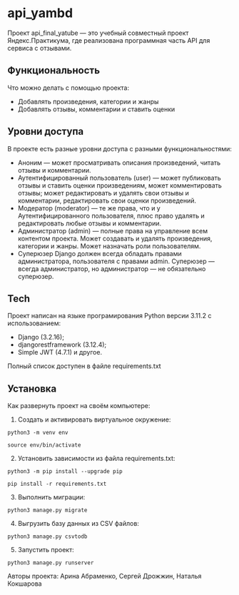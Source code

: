 # api_yambd

Проект api_final_yatube — это учебный совместный проект Яндекс.Практикума, где реализована программная часть API для сервиса с отзывами.

## Функциональность

Что можно делать с помощью проекта:

- Добавлять произведения, категории и жанры
- Добавлять отзывы, комментарии и ставить оценки

## Уровни доступа
В проекте есть разные уровни доступа с разными функциональностями:

- Аноним — может просматривать описания произведений, читать отзывы и комментарии.
- Аутентифицированный пользователь (user) —  может публиковать отзывы и ставить оценки произведениям, может комментировать отзывы; может редактировать и удалять свои отзывы и комментарии, редактировать свои оценки произведений.
- Модератор (moderator) — те же права, что и у Аутентифицированного пользователя, плюс право удалять и редактировать любые отзывы и комментарии.
- Администратор (admin) — полные права на управление всем контентом проекта. Может создавать и удалять произведения, категории и жанры. Может назначать роли пользователям.
- Суперюзер Django должен всегда обладать правами администратора, пользователя с правами admin. Суперюзер — всегда администратор, но администратор — не обязательно суперюзер.


## Tech

Проект написан на языке програмирования Python версии 3.11.2 с использованием:

- Django (3.2.16);
- djangorestframework (3.12.4);
- Simple JWT (4.7.1) и другое.

Полный список доступен в файле requirements.txt

## Установка

Как развернуть проект на своём компьютере:

1. Cоздать и активировать виртуальное окружение:

```
python3 -m venv env
```

```
source env/bin/activate
```

2. Установить зависимости из файла requirements.txt:

```
python3 -m pip install --upgrade pip
```

```
pip install -r requirements.txt
```

3. Выполнить миграции:

```
python3 manage.py migrate
```
4. Выгрузить базу данных из CSV файлов:
```
python3 manage.py csvtodb
```

5. Запустить проект:

```
python3 manage.py runserver
```

Авторы проекта: Арина Абраменко, Сергей Дрожжин, Наталья Кокшарова
